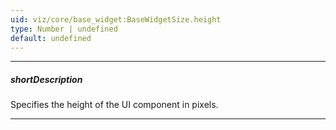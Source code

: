 ```yaml
---
uid: viz/core/base_widget:BaseWidgetSize.height
type: Number | undefined
default: undefined
---
```

---
##### shortDescription
Specifies the height of the UI component in pixels.

---
